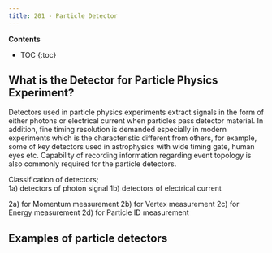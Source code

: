 ```yaml
---
title: 201 - Particle Detector  
---
```


**Contents**
* TOC
{:toc}

## What is the Detector for Particle Physics Experiment? 
Detectors used in particle physics experiments extract signals in the 
form of either photons or electrical current when particles pass detector material. In addition, fine timing resolution is demanded especially in modern experiments which is the characteristic different from others, for example,  some of key detectors used in astrophysics with wide timing gate, human eyes etc. Capability of recording information regarding event topology is also commonly required for the particle detectors. 

Classification of detectors;   
1a) detectors of photon signal 
1b) detectors of electrical current  

2a) for Momentum measurement 
2b) for Vertex measurement 
2c) for Energy measurement 
2d) for Particle ID measurement  

## Examples of particle detectors


